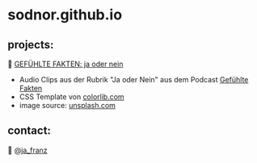 # sodnor.github.io
## projects:
🦎  [GEFÜHLTE FAKTEN: ja oder nein](../fakten)
* Audio Clips aus der Rubrik "Ja oder Nein" aus dem Podcast [Gefühlte Fakten](https://gefuehltefakten.de) 
* CSS Template von [colorlib.com](https://colorlib.com)
* image source: [unsplash.com](https://unsplash.com/photos/4ePxJT_ffKw)
## contact:
🐤  [@ja_franz](https://twitter.com/ja_franz "Twitter: @ja_franz")
